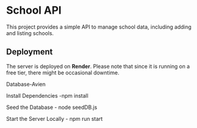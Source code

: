 # School API

This project provides a simple API to manage school data, including adding and listing schools.

## Deployment

The server is deployed on **Render**. Please note that since it is running on a free tier, there might be occasional downtime.

Database-Avien

Install Dependencies -npm install

Seed the Database - node seedDB.js


Start the Server Locally - npm run start
